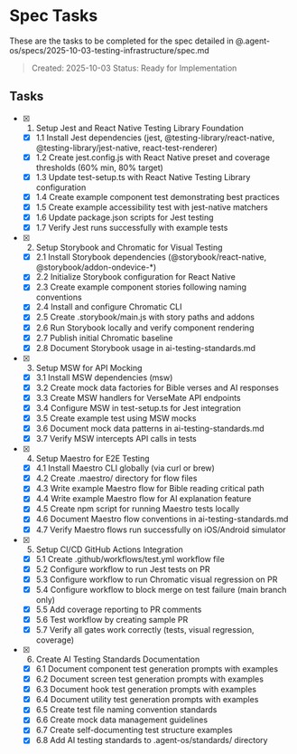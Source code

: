 # Spec Tasks

These are the tasks to be completed for the spec detailed in @.agent-os/specs/2025-10-03-testing-infrastructure/spec.md

> Created: 2025-10-03
> Status: Ready for Implementation

## Tasks

- [x] 1. Setup Jest and React Native Testing Library Foundation
  - [x] 1.1 Install Jest dependencies (jest, @testing-library/react-native, @testing-library/jest-native, react-test-renderer)
  - [x] 1.2 Create jest.config.js with React Native preset and coverage thresholds (60% min, 80% target)
  - [x] 1.3 Update test-setup.ts with React Native Testing Library configuration
  - [x] 1.4 Create example component test demonstrating best practices
  - [x] 1.5 Create example accessibility test with jest-native matchers
  - [x] 1.6 Update package.json scripts for Jest testing
  - [x] 1.7 Verify Jest runs successfully with example tests

- [x] 2. Setup Storybook and Chromatic for Visual Testing
  - [x] 2.1 Install Storybook dependencies (@storybook/react-native, @storybook/addon-ondevice-*)
  - [x] 2.2 Initialize Storybook configuration for React Native
  - [x] 2.3 Create example component stories following naming conventions
  - [x] 2.4 Install and configure Chromatic CLI
  - [x] 2.5 Create .storybook/main.js with story paths and addons
  - [x] 2.6 Run Storybook locally and verify component rendering
  - [x] 2.7 Publish initial Chromatic baseline
  - [x] 2.8 Document Storybook usage in ai-testing-standards.md

- [x] 3. Setup MSW for API Mocking
  - [x] 3.1 Install MSW dependencies (msw)
  - [x] 3.2 Create mock data factories for Bible verses and AI responses
  - [x] 3.3 Create MSW handlers for VerseMate API endpoints
  - [x] 3.4 Configure MSW in test-setup.ts for Jest integration
  - [x] 3.5 Create example test using MSW mocks
  - [x] 3.6 Document mock data patterns in ai-testing-standards.md
  - [x] 3.7 Verify MSW intercepts API calls in tests

- [x] 4. Setup Maestro for E2E Testing
  - [x] 4.1 Install Maestro CLI globally (via curl or brew)
  - [x] 4.2 Create .maestro/ directory for flow files
  - [x] 4.3 Write example Maestro flow for Bible reading critical path
  - [x] 4.4 Write example Maestro flow for AI explanation feature
  - [x] 4.5 Create npm script for running Maestro tests locally
  - [x] 4.6 Document Maestro flow conventions in ai-testing-standards.md
  - [x] 4.7 Verify Maestro flows run successfully on iOS/Android simulator

- [x] 5. Setup CI/CD GitHub Actions Integration
  - [x] 5.1 Create .github/workflows/test.yml workflow file
  - [x] 5.2 Configure workflow to run Jest tests on PR
  - [x] 5.3 Configure workflow to run Chromatic visual regression on PR
  - [x] 5.4 Configure workflow to block merge on test failure (main branch only)
  - [x] 5.5 Add coverage reporting to PR comments
  - [x] 5.6 Test workflow by creating sample PR
  - [x] 5.7 Verify all gates work correctly (tests, visual regression, coverage)

- [x] 6. Create AI Testing Standards Documentation
  - [x] 6.1 Document component test generation prompts with examples
  - [x] 6.2 Document screen test generation prompts with examples
  - [x] 6.3 Document hook test generation prompts with examples
  - [x] 6.4 Document utility test generation prompts with examples
  - [x] 6.5 Create test file naming convention standards
  - [x] 6.6 Create mock data management guidelines
  - [x] 6.7 Create self-documenting test structure examples
  - [x] 6.8 Add AI testing standards to .agent-os/standards/ directory
